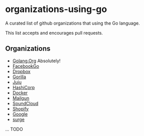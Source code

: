 # organizations-using-go
A curated list of github organizations that using the Go language.

This list accepts and encourages pull requests.



## Organizations

* [Golang.Org](https://github.com/golang)  Absolutely!
* [FacebookGo](https://github.com/facebookgo)
* [Dropbox](https://github.com/search?utf8=%E2%9C%93&q=user%3Adropbox+language%3AGo&type=Repositories&ref=searchresults)
* [Gorilla](https://github.com/gorilla)
* [Juju](https://github.com/search?utf8=%E2%9C%93&q=user%3Ajuju+language%3AGo&type=Repositories&ref=searchresults)
* [HashiCorp](https://github.com/search?utf8=%E2%9C%93&q=user%3Ahashicorp+language%3AGo&type=Repositories&ref=searchresults)
* [Docker](https://github.com/search?utf8=%E2%9C%93&q=user%3Adocker+language%3AGo&type=Repositories&ref=searchresults)
* [Mailgun](https://github.com/search?utf8=%E2%9C%93&q=user%3Amailgun+language%3AGo&type=Repositories&ref=searchresults)
* [SoundCloud](https://github.com/search?utf8=%E2%9C%93&q=user%3ASoundCloud+language%3AGo&type=Repositories&ref=searchresults)
* [Shopify](https://github.com/search?utf8=%E2%9C%93&q=user%3Ashopify+language%3AGo&type=Repositories&ref=searchresults)
* [Google](https://github.com/search?utf8=%E2%9C%93&q=user%3Agoogle+language%3AGo&type=Repositories&ref=searchresults)
* [surge](https://github.com/surge)

... TODO